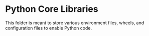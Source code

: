 # Python Core Libraries

This folder is meant to store various environment files, wheels, and configuration files to enable Python code.
